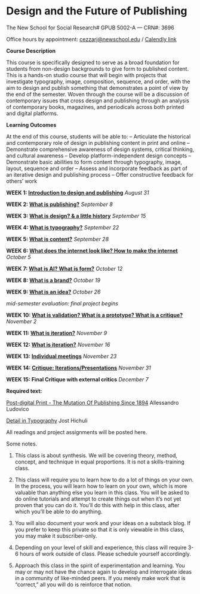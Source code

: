 # **Design and the Future of Publishing**
The New School for Social Research#
GPUB 5002-A — CRN#: 3696

Office hours by appointment: cezzarj@newschool.edu / [Calendly link](https://calendly.com/juliettecezzar/student-meeting-with-juliette-cezzar)



**Course Description**

This course is specifically designed to serve as a broad foundation for students from non-design backgrounds 
to give form to published content. This is a hands-on studio course that will begin with projects that investigate typography, image, composition, sequence, and order, with the aim to design and publish something that demonstrates a point of view by the end of the semester. Woven through the course will be a discussion of contemporary issues that cross design and publishing through an analysis of contemporary books, magazines, and periodicals across both printed and digital platforms.


**Learning Outcomes**

At the end of this course, students will be able to:
– Articulate the historical and contemporary role of design in publishing content in print and online
– Demonstrate comprehensive awareness of design systems, critical thinking, and cultural awareness
– Develop platform-independent design concepts
– Demonstrate basic abilities to form content through typography, image, layout, sequence and order
– Assess and incorporate feedback as part of an iterative design and publishing process
– Offer constructive feedback for others’ work


**WEEK 1: [Introduction to design and publishing](https://github.com/juliettecezzar/dfp-f21/wiki/WEEK-01:-Introduction-to-design-and-publishing)** _August 31_

**WEEK 2: [What is publishing?](https://github.com/juliettecezzar/dfp-f21/wiki/WEEK-02:-What-is-publishing%3F)** _September 8_ 

**WEEK 3: [What is design? & a little history](https://github.com/juliettecezzar/dfp-f21/wiki/WEEK-03:-What-is-design%3F-&-a-little-history)** _September 15_

**WEEK 4: [What is typography?](https://github.com/juliettecezzar/dfp-f21/wiki/WEEK-04:-What-is-typography%3F)** _September 22_

**WEEK 5: [What is content?](https://github.com/juliettecezzar/dfp-f21/wiki/WEEK-05:-What-is-content%3F)** _September 28_

**WEEK 6: [What does the internet look like? How to make the internet](https://github.com/juliettecezzar/dfp-f21/wiki/WEEK-06:-What-does-the-internet-look-like%3F-How-to-make-the-internet)** _October 5_

**WEEK 7: [What is AI? What is form?](https://github.com/juliettecezzar/dfp-f21/wiki/WEEK-07:-What-is-form%3F-What-is-framing%3F)** _October 12_

**WEEK 8: [What is a brand?](https://github.com/juliettecezzar/dfp-f21/wiki/WEEK-08:-What-is-form%3F-What-is-framing%3F-What-is-a-brand%3F)** _October 19_

**WEEK 9: [What is an idea?](https://github.com/juliettecezzar/dfp-f21/wiki/WEEK-09:-What-is-an-idea%3F)** _October 26_ 

_mid-semester evaluation: final project begins_

**WEEK 10: [What is validation? What is a prototype? What is a critique?](https://github.com/juliettecezzar/dfp-f21/wiki/WEEK-10:-What-is-validation%3F-What-is-a-prototype%3F-What-is-a-critique%3F)** _November 2_

**WEEK 11: [What is iteration?](https://github.com/juliettecezzar/dfp-f21/wiki/Week-11:-What-is-a-prototype%3F)** _November 9_

**WEEK 12: [What is iteration?](https://github.com/juliettecezzar/dfp-f21/wiki/WEEK-12:-What-is-iteration%3F)** _November 16_

**WEEK 13: [Individual meetings](https://github.com/juliettecezzar/dfp-f21/wiki/Week-13:-Individual-meetings)** _November 23_

**WEEK 14: [Critique: Iterations/Presentations](https://github.com/juliettecezzar/dfp-f21/wiki/WEEK-14:-Critique:-Iterations-Presentations)** _November 31_

**WEEK 15: Final Critique with external critics** _December 7_


**Required text:**

[Post-digital Print - The Mutation Of Publishing Since 1894](http://postdigitalprint.org/) Allessandro Ludovico

[Detail in Typography](https://www.dropbox.com/s/x5l9l4g0jmjbsmo/hochuli_detail_in_typography.pdf?dl=0) Jost Hichuli

All readings and project assignments will be posted here.


Some notes. 

1) This class is about synthesis. We will be covering theory, method, concept, and technique in equal proportions.
It is not a skills-training class.   

2) This class will require you to learn how to do a lot of things on your own. In the process, you will learn how to learn on your own, which is more valuable than anything else you learn in this class. You will be asked to do online tutorials and attempt to create things out when it’s not yet proven that you can do it. You’ll do this with help in this class, after which you’ll be able to do anything.

3) You will also document your work and your ideas on a substack blog. If you prefer to keep this private so that it is only viewable in this class, you may make it subscriber-only.

4) Depending on your level of skill and experience, this class will require 3-6 hours of work outside of class. Please schedule yourself accordingly.

5) Approach this class in the spirit of experimentation and learning. You may or may not have the chance again to develop and interrogate ideas in a community of like-minded peers. If you merely make work that is “correct,” all you will do is reinforce that notion.
